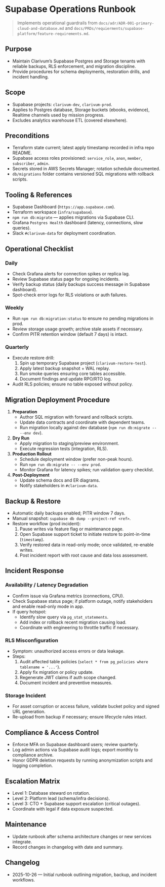 # Supabase Operations Runbook

> Implements operational guardrails from `docs/adr/ADR-001-primary-cloud-and-database.md` and `docs/PRDs/requierments/supabase-platform/feature-requirements.md`.

## Purpose
- Maintain Clarivum’s Supabase Postgres and Storage tenants with reliable backups, RLS enforcement, and migration discipline.
- Provide procedures for schema deployments, restoration drills, and incident handling.

## Scope
- Supabase projects: `clarivum-dev`, `clarivum-prod`.
- Applies to Postgres database, Storage buckets (ebooks, evidence), Realtime channels used by mission progress.
- Excludes analytics warehouse ETL (covered elsewhere).

## Preconditions
- Terraform state current; latest apply timestamp recorded in infra repo README.
- Supabase access roles provisioned: `service_role`, `anon`, `member`, `subscriber`, `admin`.
- Secrets stored in AWS Secrets Manager; rotation schedule documented.
- `db/migrations` folder contains versioned SQL migrations with rollback scripts.

## Tooling & References
- Supabase Dashboard (`https://app.supabase.com`).
- Terraform workspace (`infra/supabase`).
- `npm run db:migrate` — applies migrations via Supabase CLI.
- Grafana `Postgres Health` dashboard (latency, connections, slow queries).
- Slack `#clarivum-data` for deployment coordination.

## Operational Checklist
### Daily
- Check Grafana alerts for connection spikes or replica lag.
- Review Supabase status page for ongoing incidents.
- Verify backup status (daily backups success message in Supabase dashboard).
- Spot-check error logs for RLS violations or auth failures.

### Weekly
- Run `npm run db:migration:status` to ensure no pending migrations in prod.
- Review storage usage growth; archive stale assets if necessary.
- Confirm PITR retention window (default 7 days) is intact.

### Quarterly
- Execute restore drill:
  1. Spin up temporary Supabase project (`clarivum-restore-test`).
  2. Apply latest backup snapshot + WAL replay.
  3. Run smoke queries ensuring core tables accessible.
  4. Document findings and update RPO/RTO log.
- Audit RLS policies; ensure no table exposed without policy.

## Migration Deployment Procedure
1. **Preparation**
   - Author SQL migration with forward and rollback scripts.
   - Update data contracts and coordinate with dependent teams.
   - Run migration locally against dev database (`npm run db:migrate -- --env dev`).
2. **Dry Run**
   - Apply migration to staging/preview environment.
   - Execute regression tests (integration, RLS).
3. **Production Rollout**
   - Schedule deployment window (prefer non-peak hours).
   - Run `npm run db:migrate -- --env prod`.
   - Monitor Grafana for latency spikes; run validation query checklist.
4. **Post-Deployment**
   - Update schema docs and ER diagrams.
   - Notify stakeholders in `#clarivum-data`.

## Backup & Restore
- Automatic daily backups enabled; PITR window 7 days.
- Manual snapshot: `supabase db dump --project-ref <ref>`.
- Restore workflow (prod incident):
  1. Pause writes via feature flag or maintenance page.
  2. Open Supabase support ticket to initiate restore to point-in-time (`timestamp`).
  3. Verify restored data in read-only mode; once validated, re-enable writes.
  4. Post incident report with root cause and data loss assessment.

## Incident Response
### Availability / Latency Degradation
- Confirm issue via Grafana metrics (connections, CPU).
- Check Supabase status page; if platform outage, notify stakeholders and enable read-only mode in app.
- If query hotspot:
  - Identify slow query via `pg_stat_statements`.
  - Add index or rollback recent migration causing load.
  - Coordinate with engineering to throttle traffic if necessary.

### RLS Misconfiguration
- Symptom: unauthorized access errors or data leakage.
- Steps:
  1. Audit affected table policies (`select * from pg_policies where tablename = '...'`).
  2. Apply fix migration or policy update.
  3. Regenerate JWT claims if auth scope changed.
  4. Document incident and preventive measures.

### Storage Incident
- For asset corruption or access failure, validate bucket policy and signed URL generation.
- Re-upload from backup if necessary; ensure lifecycle rules intact.

## Compliance & Access Control
- Enforce MFA on Supabase dashboard users; review quarterly.
- Log admin actions via Supabase audit logs; export monthly to compliance archive.
- Honor GDPR deletion requests by running anonymization scripts and logging completion.

## Escalation Matrix
- Level 1: Database steward on rotation.
- Level 2: Platform lead (schema/infra decisions).
- Level 3: CTO + Supabase support escalation (critical outages).
- Coordinate with legal if data exposure suspected.

## Maintenance
- Update runbook after schema architecture changes or new services integrate.
- Record changes in changelog with date and summary.

## Changelog
- 2025-10-26 — Initial runbook outlining migration, backup, and incident workflows.
